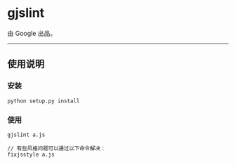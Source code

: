 
# gjslint

由 Google 出品。

---


## 使用说明


### 安装

    python setup.py install


### 使用

    gjslint a.js
    
    // 有些风格问题可以通过以下命令解决：
    fixjsstyle a.js
